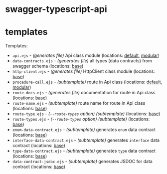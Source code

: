 # swagger-typescript-api  

# templates  

Templates:  
- `api.ejs` - *(generates file)* Api class module (locations: [default](https://github.com/acacode/swagger-typescript-api/tree/next/templates/default/api.ejs), [modular](https://github.com/acacode/swagger-typescript-api/tree/next/templates/modular/api.ejs))  
- `data-contracts.ejs` - *(generates file)* all types (data contracts) from swagger schema (locations: [base](https://github.com/acacode/swagger-typescript-api/tree/next/templates/base/data-contracts.ejs))  
- `http-client.ejs` - *(generates file)* HttpClient class module (locations: [base](https://github.com/acacode/swagger-typescript-api/tree/next/templates/base/http-client.ejs))  
- `procedure-call.ejs` - *(subtemplate)* route in Api class (locations: [default](https://github.com/acacode/swagger-typescript-api/tree/next/templates/default/procedure-call.ejs), [modular](https://github.com/acacode/swagger-typescript-api/tree/next/templates/modular/procedure-call.ejs))  
- `route-docs.ejs` - *(generates file)* documentation for route in Api class (locations: [base](https://github.com/acacode/swagger-typescript-api/tree/next/templates/base/route-docs.ejs))  
- `route-name.ejs` - *(subtemplate)* route name for route in Api class (locations: [base](https://github.com/acacode/swagger-typescript-api/tree/next/templates/base/route-name.ejs))  
- `route-type.ejs` - *(`--route-types` option)* *(subtemplate)* (locations: [base](https://github.com/acacode/swagger-typescript-api/tree/next/templates/base/route-type.ejs))  
- `route-types.ejs` - *(`--route-types` option)* *(subtemplate)* (locations: [base](https://github.com/acacode/swagger-typescript-api/tree/next/templates/base/route-types.ejs))  
- `enum-data-contract.ejs` - *(subtemplate)* generates `enum` data contract (locations: [base](https://github.com/acacode/swagger-typescript-api/tree/next/templates/base/enum-data-contract.ejs))
- `interface-data-contract.ejs` - *(subtemplate)* generates `interface` data contract (locations: [base](https://github.com/acacode/swagger-typescript-api/tree/next/templates/base/interface-data-contract.ejs))
- `type-data-contract.ejs` - *(subtemplate)* generates `type` data contract (locations: [base](https://github.com/acacode/swagger-typescript-api/tree/next/templates/base/type-data-contract.ejs))
- `data-contract-jsdoc.ejs` - *(subtemplate)* generates JSDOC for data contract (locations: [base](https://github.com/acacode/swagger-typescript-api/tree/next/templates/base/data-contract-jsdoc.ejs))
